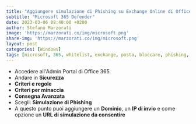 ```yaml
---
title: "Aggiungere simulazione di Phishing su Exchange Online di Office 365"
subtitle: "Microsoft 365 Defender"
date: 2023-03-06 08:40:00 +0200
author: Stefano Marzorati
image: 'https://marzorati.co/img/microsoft.png'
share-img: 'https://marzorati.co/img/microsoft.png'
layout: post
categories: [Windows]
tags: [microsoft, 365, whitelist, exchange, posta, bloccare, phishing, consentire, simulazione, sender IP]
---
```

- Accedere all'Admin Portal di Office 365.
- Andare in **Sicurezza**
- **Criteri e regole**
- **Criteri per minaccia**
- **Consegna Avanzata**
- Scegli: **Simulazione di Phishing**
- A questo punto puoi aggiungere un **Dominio**, un **IP di invio** e come opzione un **URL di simulazione da consentire**